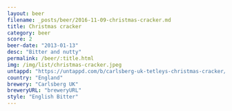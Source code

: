 ```yaml
---
layout: beer
filename: _posts/beer/2016-11-09-christmas-cracker.md
title: Christmas cracker
category: beer
score: 2
beer-date: "2013-01-13"
desc: "Bitter and nutty"
permalink: /beer/:title.html
img: /img/list/christmas-cracker.jpeg
untappd: "https://untappd.com/b/carlsberg-uk-tetleys-christmas-cracker/270306"
country: "England"
brewery: "Carlsberg UK"
breweryURL: "breweryURL"
style: "English Bitter"
---
```

